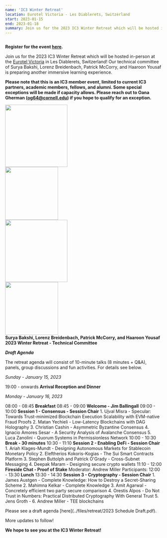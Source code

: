 ```yaml
---
name: 'IC3 Winter Retreat'
location: Eurotel Victoria - Les Diablerets, Switzerland
start: 2023-01-15
end: 2023-01-18
summary: Join us for the 2023 IC3 Winter Retreat which will be hosted in-person at the <a href="https://www.eurotel-victoria.ch/en">Eurotel Victoria</a> in Les Diablerets, Switzerland! Our technical committee of Surya Bakshi, Lorenz Breidenbach, Patrick McCorry, and Haaroon Yousaf is preparing another immersive learning experience.
---
```


<div class="ui piled segment">
  <img class="ui centered image" src="../images/events/WinterRetreat2023/ic3 logo new.png" alt="" />
</div>


<strong> Register for the event <a href="https://docs.google.com/forms/d/13IF0F4TR5-5FUO0ZoWFoHDrlgFwcJBy-UjNT5vBcWlk/edit">here</a>. </strong>


Join us for the 2023 IC3 Winter Retreat which will be hosted in-person at the <a href="https://www.eurotel-victoria.ch/en">Eurotel Victoria</a> in Les Diablerets, Switzerland! Our technical committee of Surya Bakshi, Lorenz Breidenbach, Patrick McCorry, and Haaroon Yousaf is preparing another immersive learning experience.

<strong> Please note that this is an IC3 member event, limited to current IC3 partners, academic members, fellows, and alumni. Some special exceptions will be made if capacity allows. Please reach out to Oana Gherman (<a href="mailto:og64@cornell.edu">og64@cornell.edu</a>) if you hope to qualify for an exception. </strong> 

<div class="ui center aligned basic segment">
  <div class="ui centered image">
    <img class="ui image" src="../images/events/WinterRetreat2023/bakshi.png" alt="" width="200"/>
  </div>
  <div class="ui centered image">
    <img class="ui image" src="../images/events/WinterRetreat2023/lorenz.jpg" alt="" width="170"/>
  </div>
  <div class="ui centered image">
    <img class="ui image" src="../images/events/WinterRetreat2023/paddy.jpg" alt="" width="200"/>
  </div>
  <div class="ui centered image">
    <img class="ui image" src="../images/events/WinterRetreat2023/haaroon.jpg" alt="" width="170"/>
  </div>
  <div class="ui bottom attached message">
    <strong> Surya Bakshi, Lorenz Breidenbach, Patrick McCorry, and Haaroon Yousaf <br>
      2023 Winter Retreat - Technical Committee </strong><br>
  </div>
</div>  

***Draft Agenda***

The retreat agenda will consist of 10-minute talks (8 minutes + Q&A), panels, group discussions and fun activities. For details see below.

*Sunday - January 15, 2023*

19:00 - onwards **Arrival Reception and Dinner**

*Monday - January 16, 2023*

08:00 - 08:45 **Breakfast**
08:45 - 09:00 **Welcome - Jim Ballingall**
09:00 - 10:00 **Session 1 - Consensus - Session Chair**
              1. Ujval Misra - Specular: Towards Trust-minimized Blockchain Execution Scalability with EVM-native Fraud Proofs
              2. Matan Yechieli - Low-Latency Blockchains with DAG Holography
              3. Christian Cashin - Asymmetric Byzantine Consensus
              4. Ignacio Amores Sesar - A Security Analysis of Avalanche Consensus
              5. Luca Zanolini - Quorum Systems in Permissionless Network
10:00 - 10:30 **Break - 30 minutes**
10:30 - 11:10 **Session 2 - Enabling DeFi - Session Chair**
              1. Ariah Klages-Mundt - Designing Autonomous Markets for Stablecoin Monetary Policy
              2. Eleftherios Kokoris-Kogias - The Sui Smart Contracts Platform
              3. Stephen Buttolph and Patrick O'Grady - Cross-Subnet Messaging
              4. Deepak Maram - Designing secure crypto wallets
11:10 - 12:00 **Fireside Chat - Proof of Stake**
              Moderator: Andrew Miller
              Participants:
12:00 - 13:30 **Lunch**
13:30 - 14:30 **Session 3 - Cryptography - Session Chair**
              1. James Austgen - Complete Knowledge: How to Destroy a Secret-Sharing Scheme
              2. Mahimna Kelkar - Complete Knowledge
              3. Amit Agarwal - Concretely efficient two party secure comparison
              4. Orestis Alpos - Do Not Trust in Numbers: Practical Distributed Cryptography With General Trust
              5. Jens Groth - 
              6. Andrew Miller - TEE blockchains


Please see a draft agenda [here](../files/retreat/2023 Schedule Draft.pdf).

More updates to follow!

<strong> We hope to see you at the IC3 Winter Retreat! </strong>

